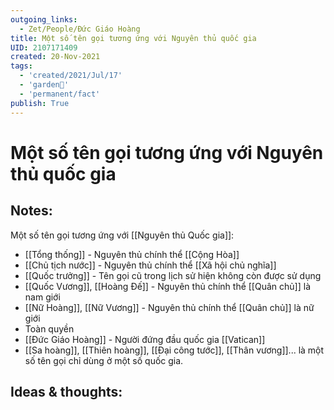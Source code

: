 ```yaml
---
outgoing_links:
  - Zet/People/Đức Giáo Hoàng
title: Một số tên gọi tương ứng với Nguyên thủ quốc gia
UID: 2107171409
created: 20-Nov-2021
tags:
  - 'created/2021/Jul/17'
  - 'garden🏡'
  - 'permanent/fact'
publish: True
---
```

# Một số tên gọi tương ứng với Nguyên thủ quốc gia

## Notes:
Một số tên gọi tương ứng với [[Nguyên thủ Quốc gia]]:

- [[Tổng thống]] - Nguyên thủ chính thể [[Cộng Hòa]]
- [[Chủ tịch nước]] - Nguyên thủ chính thể [[Xã hội chủ nghĩa]]
- [[Quốc trưởng]] - Tên gọi cũ trong lịch sử hiện không còn được sử dụng
- [[Quốc Vương]], [[Hoàng Đế]] - Nguyên thủ chính thể [[Quân chủ]] là nam giới
- [[Nữ Hoàng]], [[Nữ Vương]] - Nguyên thủ chính thể [[Quân chủ]] là nữ giới
- Toàn quyền
- [[Đức Giáo Hoàng]] - Người đứng đầu quốc gia [[Vatican]]
- [[Sa hoàng]], [[Thiên hoàng]], [[Đại công tước]], [[Thân vương]]... là một số tên gọi chỉ dùng ở một số quốc gia.

## Ideas & thoughts:
